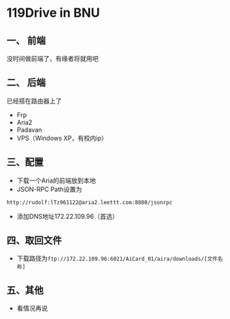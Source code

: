 # 119Drive in BNU
## 一、 前端

没时间做前端了，有缘者将就用吧

## 二、 后端

已经搭在路由器上了

* Frp
* Aria2
* Padavan
* VPS（Windows XP，有校内ip）

## 三、配置

* 下载一个Aria的前端放到本地
* JSON-RPC Path设置为

```
http://rudolf:lTz961122@aria2.leettt.com:8080/jsonrpc
```

* 添加DNS地址172.22.109.96（首选）

## 四、取回文件

* 下载路径为`ftp://172.22.109.96:6021/AiCard_01/aira/downloads/[文件名称]`

## 五、其他

* 看情况再说